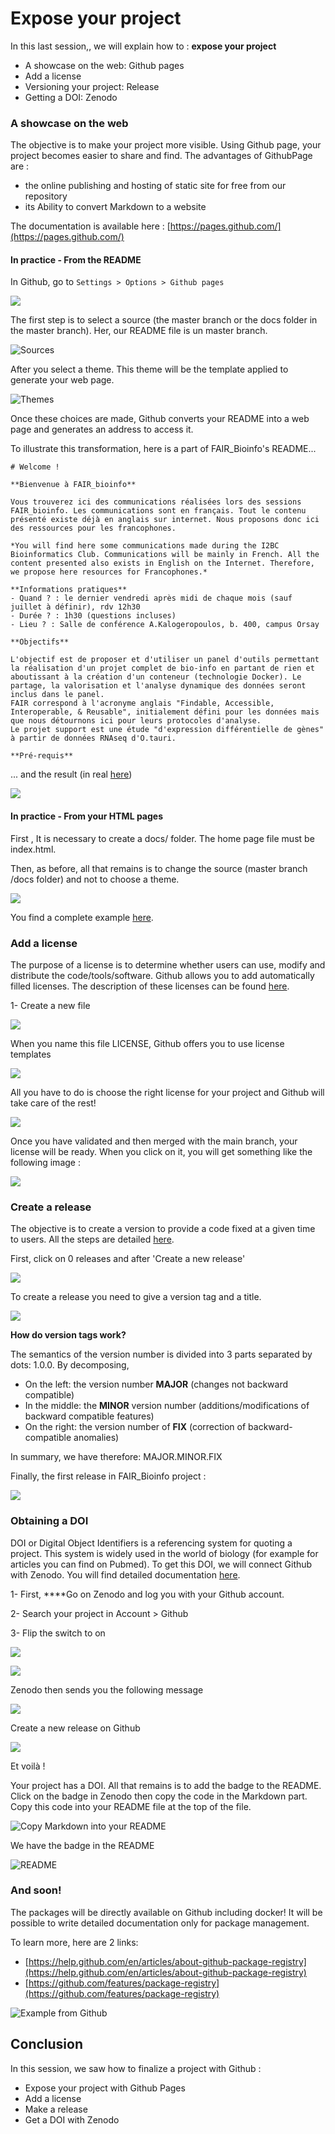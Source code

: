 # Expose your project

In this last session,, we will explain how to  : **expose your project**

* A showcase on the web: Github pages
* Add a license
* Versioning your project: Release
* Getting a DOI: Zenodo

### A showcase on the web 

The objective is to make your project more visible. Using Github page, your project becomes easier to share and find. The advantages of GithubPage are :

* the online publishing and hosting of static site for free from our repository
* its Ability to convert Markdown to a website

The documentation is available here : [https://pages.github.com/](https://pages.github.com/)

#### In practice - From the README

In Github, go to `Settings > Options > Github pages` 

![](.gitbook/assets/image%20%2851%29.png)

The first step is to select a source \(the master branch or the docs folder in the master branch\). Her, our README file is un master branch.

![Sources](.gitbook/assets/image%20%2824%29.png)

 After you select a theme. This theme will be the template applied to generate your web page.

![Themes](.gitbook/assets/image%20%2826%29.png)

Once these choices are made, Github converts your README into a web page and generates an address to access it.

To illustrate this transformation, here is a part of FAIR\_Bioinfo's README...

```text
# Welcome !

**Bienvenue à FAIR_bioinfo**

Vous trouverez ici des communications réalisées lors des sessions FAIR_bioinfo. Les communications sont en français. Tout le contenu présenté existe déjà en anglais sur internet. Nous proposons donc ici des ressources pour les francophones.

*You will find here some communications made during the I2BC Bioinformatics Club. Communications will be mainly in French. All the content presented also exists in English on the Internet. Therefore, we propose here resources for Francophones.*

**Informations pratiques**
- Quand ? : le dernier vendredi après midi de chaque mois (sauf juillet à définir), rdv 12h30
- Durée ? : 1h30 (questions incluses)
- Lieu ? : Salle de conférence A.Kalogeropoulos, b. 400, campus Orsay

**Objectifs**

L'objectif est de proposer et d'utiliser un panel d'outils permettant la réalisation d'un projet complet de bio-info en partant de rien et aboutissant à la création d'un conteneur (technologie Docker). Le partage, la valorisation et l'analyse dynamique des données seront inclus dans le panel.
FAIR correspond à l'acronyme anglais "Findable, Accessible, Interoperable, & Reusable", initialement défini pour les données mais que nous détournons ici pour leurs protocoles d'analyse.
Le projet support est une étude "d'expression différentielle de gènes" à partir de données RNAseq d'O.tauri.

**Pré-requis**
```

... and the result \(in real [here](https://thomasdenecker.github.io/FAIR_Bioinfo/)\)  

![](.gitbook/assets/image.png)

#### In practice - From your HTML pages 

First , It is necessary to create a docs/ folder. The home page file must be index.html. 

Then, as before, all that remains is to change the source \(master branch /docs folder\) and not to choose a theme.

![](.gitbook/assets/image%20%28213%29.png)

You find a complete example [here](https://thomasdenecker.github.io/bPeaks-application/).

### Add a license

The purpose of a license is to determine whether users can use, modify and distribute the code/tools/software. Github allows you to add automatically filled licenses. The description of these licenses can be found [here](https://help.github.com/en/articles/licensing-a-repository).

1- Create a new file 

![](.gitbook/assets/image%20%2860%29.png)

When you name this file LICENSE, Github offers you to use license templates

![](.gitbook/assets/image%20%28201%29.png)

All you have to do is choose the right license for your project and Github will take care of the rest!

![](.gitbook/assets/image%20%28165%29.png)

Once you have validated and then merged with the main branch, your license will be ready. When you click on it, you will get something like the following image :

![](.gitbook/assets/image%20%28212%29.png)

### Create a release 

The objective is to create a version to provide a code fixed at a given time to users. All the steps are detailed [here](https://help.github.com/en/articles/creating-releases).

First, click on 0 releases  and after 'Create a new release'

![](.gitbook/assets/image%20%2890%29.png)

To create a release you need to give a version tag and a title.

![](.gitbook/assets/image%20%28211%29.png)

**How do version tags work?**

The semantics of the version number is divided into 3 parts separated by dots: 1.0.0. By decomposing,

* On the left: the version number **MAJOR** \(changes not backward compatible\) 
* In the middle: the **MINOR** version number \(additions/modifications of backward compatible features\)
* On the right: the version number of **FIX** \(correction of backward-compatible anomalies\)

In summary, we have therefore: MAJOR.MINOR.FIX

Finally, the first release in FAIR\_Bioinfo project :

![](.gitbook/assets/image%20%2841%29.png)

### Obtaining a DOI

DOI or Digital Object Identifiers is a referencing system for quoting a project. This system is widely used in the world of biology \(for example for articles you can find on Pubmed\). To get this DOI, we will connect Github with Zenodo. You will find detailed documentation [here](https://guides.github.com/activities/citable-code/).

1- First, ****Go on Zenodo and log you with your Github account. 

2- Search your project in Account &gt; Github

3- Flip the switch to on

![](.gitbook/assets/image%20%28152%29.png)

![](.gitbook/assets/image%20%28169%29.png)

Zenodo then sends you the following message

![](.gitbook/assets/image%20%2836%29.png)

Create a new release on Github 

![](.gitbook/assets/image%20%2884%29.png)

Et voilà ! 

Your project has a DOI. All that remains is to add the badge to the README. Click on the badge in Zenodo then copy the code in the Markdown part. Copy this code into your README file at the top of the file.

![Copy Markdown into your README](.gitbook/assets/image%20%28131%29.png)

We have the badge in the README

![README](.gitbook/assets/image%20%2839%29.png)

### And soon! 

The packages will be directly available on Github including docker! It will be possible to write detailed documentation only for package management.

To learn more, here are 2 links:

* [https://help.github.com/en/articles/about-github-package-registry](https://help.github.com/en/articles/about-github-package-registry)
* [https://github.com/features/package-registry](https://github.com/features/package-registry)

![Example from Github](.gitbook/assets/image%20%2879%29.png)

## Conclusion

In this session, we saw how to finalize a project with Github :

* Expose your project with Github Pages
* Add a license
* Make a release
* Get a DOI with Zenodo





